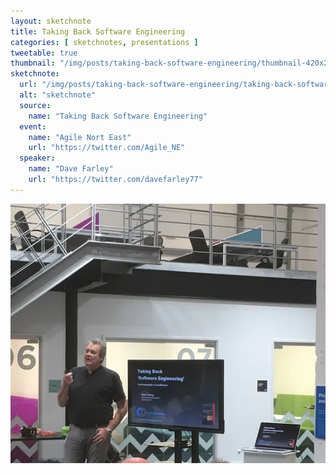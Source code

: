 ```yaml
---
layout: sketchnote
title: Taking Back Software Engineering
categories: [ sketchnotes, presentations ]
tweetable: true
thumbnail: "/img/posts/taking-back-software-engineering/thumbnail-420x255.webp"
sketchnote:
  url: "/img/posts/taking-back-software-engineering/taking-back-software-engineering.webp"
  alt: "sketchnote"
  source:
    name: "Taking Back Software Engineering"
  event:
    name: "Agile Nort East"
    url: "https://twitter.com/Agile_NE"
  speaker:
    name: "Dave Farley"
    url: "https://twitter.com/davefarley77"
---
```


<img src="/img/posts/taking-back-software-engineering/dave.webp" alt="dave farley speaking at Agile NE" />
